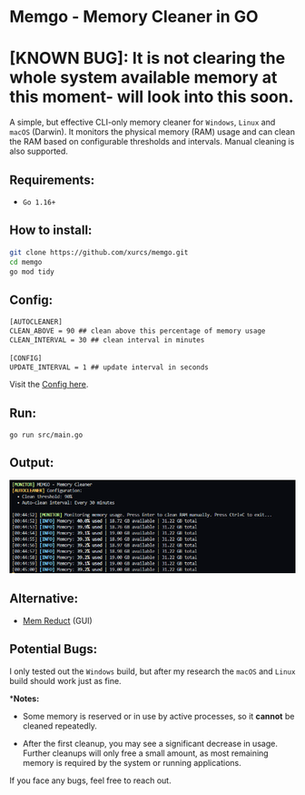 # Memgo - Memory Cleaner in GO

# [KNOWN BUG]: It is not clearing the whole system available memory at this moment- will look into this soon.


A simple, but effective CLI-only memory cleaner for `Windows`, `Linux` and `macOS` (Darwin). It monitors the physical memory (RAM) usage and can clean the RAM based on configurable thresholds and intervals. Manual cleaning is also supported.

## Requirements:

- `Go 1.16+`

## How to install:
```bash
git clone https://github.com/xurcs/memgo.git
cd memgo
go mod tidy
```

## Config: 

```
[AUTOCLEANER]
CLEAN_ABOVE = 90 ## clean above this percentage of memory usage
CLEAN_INTERVAL = 30 ## clean interval in minutes

[CONFIG]
UPDATE_INTERVAL = 1 ## update interval in seconds
```
Visit the [Config here](Memgo.toml).

## Run:

```
go run src/main.go
```

## Output:

![example](image.png)

## Alternative:

- [Mem Reduct](https://memreduct.org/) (GUI)

## Potential Bugs:

I only tested out the `Windows` build, but after my research the `macOS` and `Linux` build should work just as fine.

***Notes:** 
- Some memory is reserved or in use by active processes, so it **cannot** be cleaned repeatedly.  


- After the first cleanup, you may see a significant decrease in usage. Further cleanups will only free a small amount, as most remaining memory is required by the system or running applications.

 If you face any bugs, feel free to reach out.
